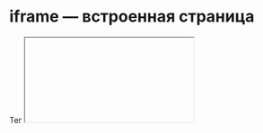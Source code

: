 # iframe — встроенная страница

Тег <iframe> позволяет встраивать контент (например, веб-страницы, видео) прямо в ваш документ HTML.

Простейший пример использования <iframe>:

`<iframe src="https://example.com" width="600" height="400"></iframe>`

Атрибут src задаёт URL-адрес страницы, которую вы хотите встроить.

Атрибуты width и height — ширина и высота фрейма (можно задавать как в пикселях, так и в процентах).

## Другие атрибуты

`sandbox`

Это важный атрибут с точки зрения безопасности. Он позволяет контролировать, какие активности разрешены внутри <iframe>.

`<iframe src="https://example.com" sandbox="allow-scripts allow-same-origin"></iframe>`

Значение allow-scripts разрешает выполнение скриптов внутри фрейма, а allow-same-origin позволяет фрейму обращаться к ресурсам его исходной страницы.


`loading`

Атрибут loading может помочь с оптимизацией производительности и отложить загрузку iframe до тех пор, пока это не будет необходимо.

`<iframe src="https://example.com" loading="lazy"></iframe>`


`allowfullscreen, allowpaymentrequest`

Здесь всё просто и следует из названия:
- `allowfullscreen`: позволяет встроенному контенту открываться в полноэкранном режиме.
- `allowpaymentrequest`: позволяет встроенному контенту делать запросы на оплату.
    

`title`

Не забывайте об универсальных атрибутах, таких как title, которые способствуют улучшению доступности.

`<iframe src="https://example.com" title="Example Content"></iframe>`

## Стилизация

`<iframe>` можно стилизовать, как и любой другой элемент. Но помните, что стили вашей родительской страницы не применяются к содержимому `<iframe>`, и вы не сможете его стилизовать через CSS в родительском документе.
```
iframe {
  border: none; 
}
```

## Отслеживание событий загрузки

Вы можете отслеживать событие load для <iframe>, чтобы знать, когда встроенный контент загружен.
```
document.querySelector('iframe').addEventListener('load', function() {
  console.log('Iframe is loaded!'); 
});
```

### Полезные ссылки

[Спецификация](https://html.spec.whatwg.org/multipage/iframe-embed-object.html#the-iframe-element)
